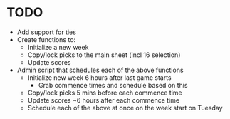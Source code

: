 # TODO
<!-- - Create methods for 2 Odds endpoints: scores, events -->
<!-- - test the methods -->
- Add support for ties
- Create functions to:
    - Initialize a new week
    - Copy/lock picks to the main sheet (incl 16 selection)
    - Update scores
- Admin script that schedules each of the above functions
    - Initialize new week 6 hours after last game starts
        - Grab commence times and schedule based on this
    - Copy/lock picks 5 mins before each commence time
    - Update scores ~6 hours after each commence time
    - Schedule each of the above at once on the week start on Tuesday